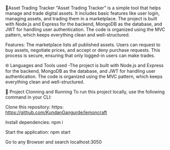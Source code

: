 💫Asset Trading Tracker
"Asset Trading Tracker" is a simple tool that helps manage and trade digital assets. It includes basic features like user login, managing assets, and trading them in a marketplace. The project is built with Node.js and Express for the backend, MongoDB as the database, and JWT for handling user authentication. The code is organized using the MVC pattern, which keeps everything clean and well-structured.

Features:
The marketplace lists all published assets. Users can request to buy assets, negotiate prices, and accept or deny purchase requests. This process is secure, ensuring that only logged-in users can make trades.

🌐 Languages and Tools used
-The project is built with Node.js and Express for the backend, MongoDB as the database, and JWT for handling user authentication. The code is organized using the MVC pattern, which keeps everything clean and well-structured.

🔧 Project Clonning and Running
To run this project locally, use the following command in your CLI:

Clone this repository:
https: https://github.com/KundanGangurde/lemoncraft 

Install dependencies:
 npm i
 
Start the application:
npm start

Go to any Browser and search localhost:3050

